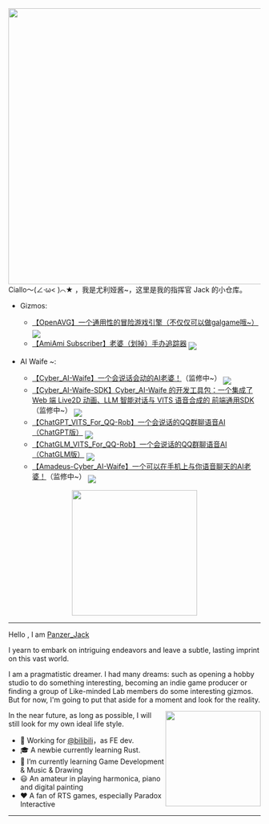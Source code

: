 <img align="right" height="550" src="https://github.com/user-attachments/assets/705b4082-74e6-4d66-b569-9421ce6f2af6">
Ciallo～(∠·ω< )⌒★ ，我是尤利娅酱~，这里是我的指挥官 Jack 的小仓库。

- Gizmos:

    - [【OpenAVG】一个通用性的冒险游戏引擎（不仅仅可以做galgame哦~）](https://github.com/Panzer-Jack/OpenAVG)
    <a href='https://github.com/Panzer-Jack/OpenAVG'><img align='middle' src='https://shields.io/github/stars/Panzer-Jack/OpenAVG'></img></a>
    - [【AmiAmi Subscriber】老婆（划掉）手办追踪器](https://github.com/Panzer-Jack/AmiAmi-subscriber)
    <a href='https://github.com/Panzer-Jack/OpenAVG'><img align='middle' src='https://shields.io/github/stars/Panzer-Jack/AmiAmi-subscriber'></img></a>

- AI Waife ~:
    - [【Cyber_AI-Waife】一个会说话会动的AI老婆！](https://github.com/Panzer-Jack/Cyber_AI-Waife)（监修中~）
    <a href='https://github.com/Panzer-Jack/Cyber_AI-Waife'><img align='middle' src='https://shields.io/github/stars/Panzer-Jack/Cyber_AI-Waife'></img></a>
    - [【Cyber_AI-Waife-SDK】Cyber_AI-Waife 的开发工具包：一个集成了 Web 端 Live2D 动画、LLM 智能对话与 VITS 语音合成的 前端通用SDK](https://github.com/Panzer-Jack/Cyber_AI-Waife-SDK)（监修中~）
    <a href='https://github.com/Panzer-Jack/Cyber_AI-Waife-SDK'><img align='middle' src='https://shields.io/github/stars/Panzer-Jack/Cyber_AI-Waife-SDK'></img></a>
    - [【ChatGPT_VITS_For_QQ-Rob】一个会说话的QQ群聊语音AI（ChatGPT版）](https://github.com/Panzer-Jack/ChatGPT_VITS_For_QQ-Rob)
    <a href='https://github.com/Panzer-Jack/ChatGPT_VITS_For_QQ-Rob'><img align='middle' src='https://shields.io/github/stars/Panzer-Jack/ChatGPT_VITS_For_QQ-Rob'></img></a>
    - [【ChatGLM_VITS_For_QQ-Rob】一个会说话的QQ群聊语音AI（ChatGLM版）](https://github.com/Panzer-Jack/ChatGLM_VITS_For_QQ-Rob)
    <a href='https://github.com/Panzer-Jack/ChatGLM_VITS_For_QQ-Rob'><img align='middle' src='https://shields.io/github/stars/Panzer-Jack/ChatGLM_VITS_For_QQ-Rob'></img></a>
    - [【Amadeus-Cyber_AI-Waife】一个可以在手机上与你语音聊天的AI老婆！](https://github.com/Panzer-Jack/Amadeus-Cyber_AI-Waife)（监修中~）
    <a href='https://github.com/Panzer-Jack/Amadeus-Cyber_AI-Waife'><img align='middle' src='https://shields.io/github/stars/Panzer-Jack/Amadeus-Cyber_AI-Waife'></img></a>

<div align="center">
    <img src="https://github-readme-stats.vercel.app/api?username=Panzer-Jack&show_icons=true&theme=radical" height="250">
</div>

---

Hello , I am <a href="https://www.panzer-jack.cn/">Panzer_Jack</a>

I yearn to embark on intriguing endeavors and leave a subtle, lasting imprint on this vast world.

I am a pragmatistic dreamer. I had many dreams: such as opening a hobby studio to do something interesting, becoming an indie game producer or finding a group of Like-minded Lab members do some interesting gizmos. But for now, I'm going to put that aside for a moment and look for the reality. 

<img src="https://github-readme-stats.vercel.app/api/top-langs/?username=Panzer-Jack&layout=compact" align="right" height="190">

In the near future, as long as possible, I will still look for my own ideal life style.

- 🧳 Working for [@bilibili](https://github.com/bilibili/)，as FE dev.
- 🎓 A newbie currently learning Rust.
- 🔭 I’m currently learning Game Development & Music & Drawing
- 😃 An amateur in playing harmonica, piano and digital painting
- ❤️ A fan of RTS games, especially Paradox Interactive

---
